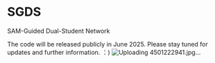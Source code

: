 # SGDS
SAM-Guided Dual-Student Network

The code will be released publicly in June 2025. Please stay tuned for updates and further information. ：)
![Uploading 4501222941.jpg…]()


